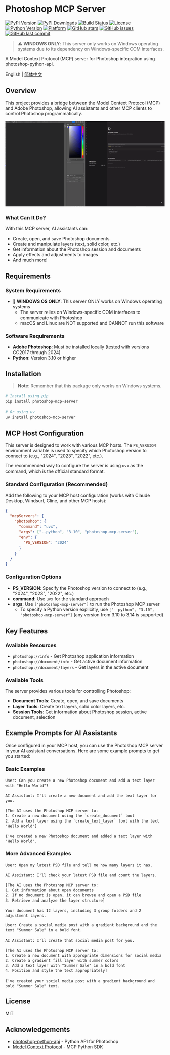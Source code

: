 # Photoshop MCP Server

[![PyPI Version](https://img.shields.io/pypi/v/photoshop-mcp-server.svg)](https://pypi.org/project/photoshop-mcp-server/)
[![PyPI Downloads](https://img.shields.io/pypi/dm/photoshop-mcp-server.svg)](https://pypi.org/project/photoshop-mcp-server/)
[![Build Status](https://github.com/loonghao/photoshop-python-api-mcp-server/actions/workflows/python-publish.yml/badge.svg)](https://github.com/loonghao/photoshop-python-api-mcp-server/actions/workflows/python-publish.yml)
[![License](https://img.shields.io/github/license/loonghao/photoshop-python-api-mcp-server.svg)](https://github.com/loonghao/photoshop-python-api-mcp-server/blob/main/LICENSE)
[![Python Version](https://img.shields.io/pypi/pyversions/photoshop-mcp-server.svg)](https://pypi.org/project/photoshop-mcp-server/)
[![Platform](https://img.shields.io/badge/platform-windows-lightgrey.svg)](https://github.com/loonghao/photoshop-python-api-mcp-server)
[![GitHub stars](https://img.shields.io/github/stars/loonghao/photoshop-python-api-mcp-server.svg)](https://github.com/loonghao/photoshop-python-api-mcp-server/stargazers)
[![GitHub issues](https://img.shields.io/github/issues/loonghao/photoshop-python-api-mcp-server.svg)](https://github.com/loonghao/photoshop-python-api-mcp-server/issues)
[![GitHub last commit](https://img.shields.io/github/last-commit/loonghao/photoshop-python-api-mcp-server.svg)](https://github.com/loonghao/photoshop-python-api-mcp-server/commits/main)

> **⚠️ WINDOWS ONLY**: This server only works on Windows operating systems due to its dependency on Windows-specific COM interfaces.

A Model Context Protocol (MCP) server for Photoshop integration using photoshop-python-api.

English | [简体中文](README_zh.md)

## Overview

This project provides a bridge between the Model Context Protocol (MCP) and Adobe Photoshop, allowing AI assistants and other MCP clients to control Photoshop programmatically.

![Photoshop MCP Server Demo](assets/ps-mcp.gif)

### What Can It Do?

With this MCP server, AI assistants can:

- Create, open, and save Photoshop documents
- Create and manipulate layers (text, solid color, etc.)
- Get information about the Photoshop session and documents
- Apply effects and adjustments to images
- And much more!

## Requirements

### System Requirements

- **🔴 WINDOWS OS ONLY**: This server ONLY works on Windows operating systems
  - The server relies on Windows-specific COM interfaces to communicate with Photoshop
  - macOS and Linux are NOT supported and CANNOT run this software

### Software Requirements

- **Adobe Photoshop**: Must be installed locally (tested with versions CC2017 through 2024)
- **Python**: Version 3.10 or higher

## Installation

> **Note**: Remember that this package only works on Windows systems.

```bash
# Install using pip
pip install photoshop-mcp-server

# Or using uv
uv install photoshop-mcp-server
```

## MCP Host Configuration

This server is designed to work with various MCP hosts. The `PS_VERSION` environment variable is used to specify which Photoshop version to connect to (e.g., "2024", "2023", "2022", etc.).

The recommended way to configure the server is using `uvx` as the command, which is the official standard format.

### Standard Configuration (Recommended)

Add the following to your MCP host configuration (works with Claude Desktop, Windsurf, Cline, and other MCP hosts):

```json
{
  "mcpServers": {
    "photoshop": {
      "command": "uvx",
      "args": ["--python", "3.10", "photoshop-mcp-server"],
      "env": {
        "PS_VERSION": "2024"
      }
    }
  }
}
```

### Configuration Options

- **PS_VERSION**: Specify the Photoshop version to connect to (e.g., "2024", "2023", "2022", etc.)
- **command**: Use `uvx` for the standard approach
- **args**: Use `["photoshop-mcp-server"]` to run the Photoshop MCP server
  - To specify a Python version explicitly, use `["--python", "3.10", "photoshop-mcp-server"]` (any version from 3.10 to 3.14 is supported)

## Key Features

### Available Resources

- `photoshop://info` - Get Photoshop application information
- `photoshop://document/info` - Get active document information
- `photoshop://document/layers` - Get layers in the active document

### Available Tools

The server provides various tools for controlling Photoshop:

- **Document Tools**: Create, open, and save documents
- **Layer Tools**: Create text layers, solid color layers, etc.
- **Session Tools**: Get information about Photoshop session, active document, selection

## Example Prompts for AI Assistants

Once configured in your MCP host, you can use the Photoshop MCP server in your AI assistant conversations. Here are some example prompts to get you started:

### Basic Examples

```text
User: Can you create a new Photoshop document and add a text layer with "Hello World"?

AI Assistant: I'll create a new document and add the text layer for you.

[The AI uses the Photoshop MCP server to:
1. Create a new document using the `create_document` tool
2. Add a text layer using the `create_text_layer` tool with the text "Hello World"]

I've created a new Photoshop document and added a text layer with "Hello World".
```

### More Advanced Examples

```text
User: Open my latest PSD file and tell me how many layers it has.

AI Assistant: I'll check your latest PSD file and count the layers.

[The AI uses the Photoshop MCP server to:
1. Get information about open documents
2. If no document is open, it can browse and open a PSD file
3. Retrieve and analyze the layer structure]

Your document has 12 layers, including 3 group folders and 2 adjustment layers.
```

```text
User: Create a social media post with a gradient background and the text "Summer Sale" in a bold font.

AI Assistant: I'll create that social media post for you.

[The AI uses the Photoshop MCP server to:
1. Create a new document with appropriate dimensions for social media
2. Create a gradient fill layer with summer colors
3. Add a text layer with "Summer Sale" in a bold font
4. Position and style the text appropriately]

I've created your social media post with a gradient background and bold "Summer Sale" text.
```

## License

MIT

## Acknowledgements

- [photoshop-python-api](https://github.com/loonghao/photoshop-python-api) - Python API for Photoshop
- [Model Context Protocol](https://github.com/modelcontextprotocol/python-sdk) - MCP Python SDK
